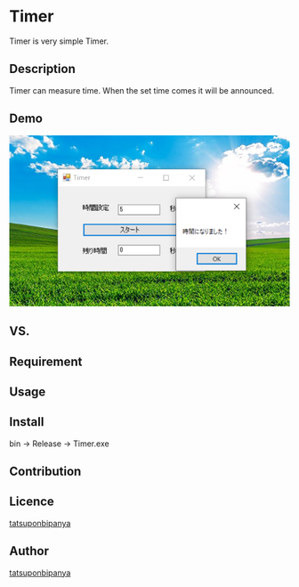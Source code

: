 # Timer
Timer is very simple Timer.

## Description
Timer can measure time.
When the set time comes it will be announced.

## Demo
<img src="https://github.com/tatsuponbipanya/Timer/blob/master/timer.png" alt="timer" title="サンプル">

## VS. 

## Requirement

## Usage

## Install
bin → Release → Timer.exe
## Contribution

## Licence

[tatsuponbipanya](https://github.com/tatsuponbipanya)

## Author

[tatsuponbipanya](https://github.com/tatsuponbipanya)
